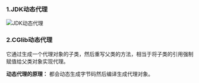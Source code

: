 ### 1.JDK动态代理
![JDK动态代理](https://github.com/ljcan/Review/blob/master/Java/pictures/JDK%E5%8A%A8%E6%80%81%E4%BB%A3%E7%90%86.png)

### 2.CGlib动态代理
它通过生成一个代理对象的子类，然后重写父类的方法，相当于将子类的引用强制赋值给父类对象实现代理。

**动态代理的原理：** 都会动态生成字节码然后编译生成代理对象。
